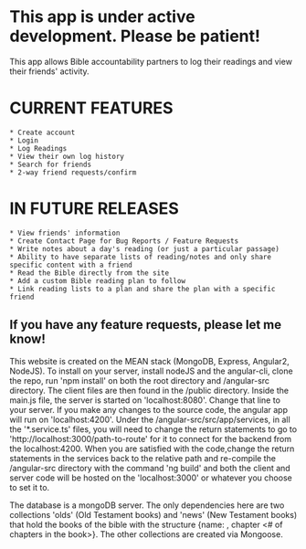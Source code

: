 # This app is under active development. Please be patient! #

This app allows Bible accountability partners to log their readings and view their friends' activity.

# CURRENT FEATURES #
	* Create account
	* Login 
	* Log Readings
	* View their own log history
	* Search for friends
	* 2-way friend requests/confirm	
	
# IN FUTURE RELEASES #
	* View friends' information
	* Create Contact Page for Bug Reports / Feature Requests
	* Write notes about a day's reading (or just a particular passage)
	* Ability to have separate lists of reading/notes and only share specific content with a friend
	* Read the Bible directly from the site
	* Add a custom Bible reading plan to follow
	* Link reading lists to a plan and share the plan with a specific friend
	
## If you have any feature requests, please let me know! ##

This website is created on the MEAN stack (MongoDB, Express, Angular2, NodeJS).
To install on your server, install nodeJS and the angular-cli, clone the repo, run 'npm install' on both the root directory and /angular-src directory. The client files are then found in the /public directory. Inside the main.js file, the server is started on 'localhost:8080'. Change that line to your server.
If you make any changes to the source code, the angular app will run on 'localhost:4200'. Under the /angular-src/src/app/services, in all the '*.service.ts' files, you will need to change the return statements to go to 'http://localhost:3000/path-to-route' for it to connect for the backend from the localhost:4200. When you are satisfied with the code,change the return statements in the services back to the relative path and re-compile the /angular-src directory with the command 'ng build' and both the client and server code will be hosted on the 'localhost:3000' or whatever you choose to set it to.

The database is a mongoDB server. The only dependencies here are two collections 'olds' (Old Testament books) and 'news' (New Testament books) that hold the books of the bible with the structure {name: <name>, chapter <# of chapters in the book>}. The other collections are created via Mongoose.

